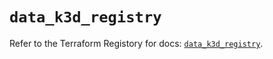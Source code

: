 # `data_k3d_registry`

Refer to the Terraform Registory for docs: [`data_k3d_registry`](https://registry.terraform.io/providers/pvotal-tech/k3d/0.0.6/docs/data-sources/registry).
